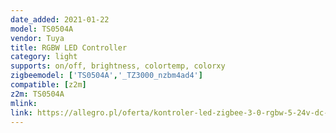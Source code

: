 ```yaml
---
date_added: 2021-01-22
model: TS0504A
vendor: Tuya
title: RGBW LED Controller 
category: light
supports: on/off, brightness, colortemp, colorxy
zigbeemodel: ['TS0504A','_TZ3000_nzbm4ad4']
compatible: [z2m]
z2m: TS0504A
mlink:  
link: https://allegro.pl/oferta/kontroler-led-zigbee-3-0-rgbw-5-24v-dc-tuya-9809731686
---
```

